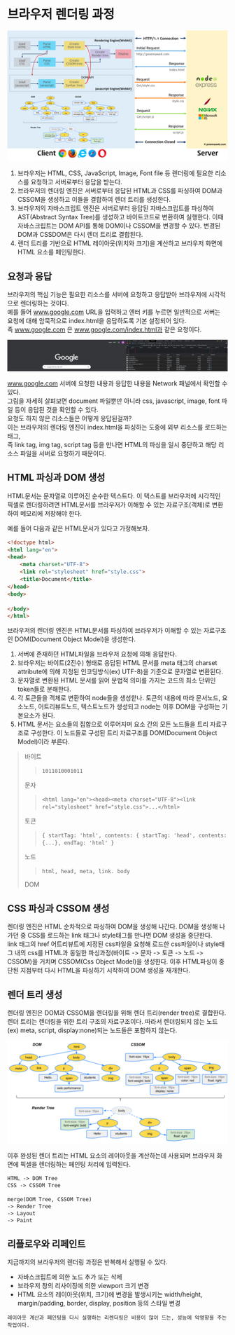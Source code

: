 # 브라우저 렌더링 과정

![web](images/img_1.png)

1. 브라우저는 HTML, CSS, JavaScript, Image, Font file 등 렌더링에 필요한 리소스를 요청하고 서버로부터 응답을 받는다.
2. 브라우저의 렌더링 엔진은 서버로부터 응답된 HTML과 CSS를 파싱하여 DOM과 CSSOM을 생성하고 이들을 결합하여 렌더 트리를 생성한다.
3. 브라우저의 자바스크립트 엔진은 서버로부터 응답된 자바스크립트를 파싱하여 AST(Abstract Syntax Tree)를 생성하고 바이트코드로 변환하여 실행한다.
이때 자바스크립트는 DOM API를 통해 DOM이나 CSSOM을 변경할 수 있다. 변경된 DOM과 CSSDOM은 다시 렌더 트리로 결합된다.
4. 렌더 트리를 기반으로 HTML 레이아웃(위치와 크기)을 계산하고 브라우저 화면에 HTML 요소를 페인팅한다.

## 요청과 응답

브라우저의 핵심 기능은 필요한 리소스를 서버에 요청하고 응답받아 브라우저에 시각적으로 렌더링하는 것이다.   
예를 들어 www.google.com URL을 입력하고 엔터 키를 누르면 일반적으로 서버는 요청에 대해 암묵적으로 index.html을 응답하도록 기본 설정되어 있다.   
즉 www.google.com 은 www.google.com/index.html과 같은 요청이다.

![web](images/img_2.png)

www.google.com 서버에 요청한 내용과 응답한 내용을 Network 패널에서 확인할 수 있다.   
그림을 자세히 살펴보면 document 파일뿐만 아니라 css, javascript, image, font 파일 등이 응답된 것을 확인할 수 있다.   
요청도 하지 않은 리소스들은 어떻게 응답된걸까?   
이는 브라우저의 렌더링 엔진이 index.html을 파싱하는 도중에 외부 리소스를 로드하는 태그,   
즉 link tag, img tag, script tag 등을 만나면 HTML의 파싱을 일시 중단하고 해당 리소스 파일을 서버로 요청하기 때문이다. 

## HTML 파싱과 DOM 생성

HTML문서는 문자열로 이루어진 순수한 텍스트다. 이 텍스트를 브라우저에 시각적인 픽셀로 렌더링하려면 HTML문서를 브라우저가 이해할 수 있는 자료구조(객체)로 변환하여 메모리에 저장해야 한다.


예를 들어 다음과 같은 HTML문서가 있다고 가정해보자.
```html
<!doctype html>
<html lang="en">
<head>
    <meta charset="UTF-8">
    <link rel="stylesheet" href="style.css">
    <title>Document</title>
</head>
<body>
  
</body>
</html>
```

브라우저의 렌더링 엔진은 HTML문서를 파싱하여 브라우저가 이해할 수 있는 자료구조인 DOM(Document Object Model)을 생성한다.

1. 서버에 존재하던 HTML파일을 브라우저 요청에 의해 응답한다.
2. 브라우저는 바이트(2진수) 형태로 응답된 HTML 문서를 meta 태그의 charset attribute에 의해 지정된 인코딩방식(ex) UTF-8)을 기준으로 문자열로 변환된다.
3. 문자열로 변환된 HTML 문서를 읽어 문법적 의미를 가지는 코드의 최소 단위인 token들로 분해한다.
4. 각 토큰들을 객체로 변환하여 node들을 생성핟나. 토큰의 내용에 따라 문서노드, 요소노드, 어트리뷰트노드, 텍스트노드가 생성되고 node는 이후 DOM을 구성하는 기본요소가 된다.
5. HTML 문서는 요소들의 집합으로 이루어지며 요소 간의 모든 노드들을 트리 자료구조로 구성한다. 이 노드들로 구성된 트리 자료구조를 DOM(Document Object Model)이라 부른다.
   
> 바이트   
>   >   ```1011010001011```
> 
> 문자
>   > ```<html lang="en"><head><meta charset="UTF-8"><link rel="stylesheet" href="style.css">...</html>```
>
> 토큰
>   >   ```{ startTag: 'html', contents: { startTag: 'head', contents: {...}, endTag: 'html' }```
> 
> 노드
>   > ```html, head, meta, link. body```
> 
> DOM

## CSS 파싱과 CSSOM 생성

렌더링 엔진은 HTML 순차적으로 파싱하여 DOM을 생성해 나간다. DOM을 생성해 나가던 중 CSS를 로드하는 link 태그나 style태그를 만나면 DOM 생성을 중단한다.   
link 태그의 href 어트리뷰트에 지정된 css파일을 요청해 로드한 css파일이나 style태그 내의 css를 HTML과 동일한 파싱과정(바이트 -> 문자 -> 토큰 -> 노드 -> CSSOM)을 거치며 CSSOM(Css Object Model)을 생성한다.
이후 HTML파싱이 중단된 지점부터 다시 HTML을 파싱하기 시작하여 DOM 생성을 재개한다.

## 렌더 트리 생성

렌더링 엔진은 DOM과 CSSOM을 렌더링을 위해 렌더 트리(render tree)로 결합한다.
렌더 트리는 렌더링을 위한 트리 구조의 자료구조이다. 따라서 렌더링되지 않는 노드(ex) meta, script, display:none)되는 노드들은 포함하지 않는다.

![web](images/img_3.png)

이후 완성된 렌더 트리는 HTML 요소의 레이아웃을 계산하는데 사용되며 브라우저 화면에 픽셀을 렌더링하는 페인팅 처리에 입력된다.
```
HTML -> DOM Tree
CSS -> CSSOM Tree

merge(DOM Tree, CSSOM Tree) 
-> Render Tree
-> Layout
-> Paint
```

## 리플로우와 리페인트

지금까지의 브라우저의 렌더링 과정은 반복해서 실행될 수 있다.
- 자바스크립트에 의한 노드 추가 또는 삭제
- 브라우저 창의 리사이징에 의한 viewport 크기 변경
- HTML 요소의 레이아웃(위치, 크기)에 변경을 발생시키는 width/height, margin/padding, border, display, position 등의 스타일 변경

```레이아웃 계산과 페인팅을 다시 실행하는 리렌더링은 비용이 많이 드는, 성능에 악영향을 주는 작업이다.```
